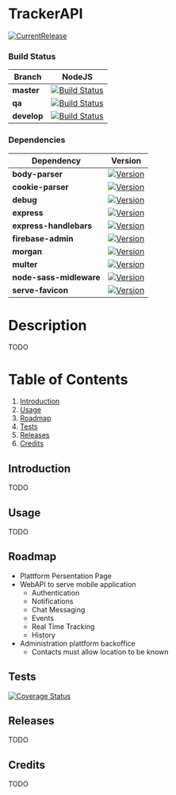 # TrackerAPI

[![CurrentRelease](https://img.shields.io/badge/Current%20Stable-v0.0.1-brightgreen.svg)](https://github.com/WoozChucky/TrackerAPI/releases)

### Build Status
|   Branch    | NodeJS |
|-------------|---------|
| **master**  |[![Build Status](https://travis-ci.com/WoozChucky/TrackerAPI.svg?token=4yQbxUU4jm186sCxPw6i&branch=master)](https://travis-ci.com/WoozChucky/TrackerAPI)
| **qa**  |[![Build Status](https://travis-ci.com/WoozChucky/TrackerAPI.svg?token=4yQbxUU4jm186sCxPw6i&branch=qa)](https://travis-ci.com/WoozChucky/TrackerAPI)
| **develop** |[![Build Status](https://travis-ci.com/WoozChucky/TrackerAPI.svg?token=4yQbxUU4jm186sCxPw6i&branch=development)](https://travis-ci.com/WoozChucky/TrackerAPI)

### Dependencies

|   Dependency             | Version    |
|--------------------------|------------|
| **body-parser**          |[![Version](https://img.shields.io/badge/version-1.18.2-brightgreen.svg)](https://www.npmjs.com/package/body-parser)|
| **cookie-parser**        |[![Version](https://img.shields.io/badge/version-1.4.3-brightgreen.svg)](https://www.npmjs.com/package/cookie-parser) |
| **debug**                |[![Version](https://img.shields.io/badge/version-2.6.9-brightgreen.svg)](https://www.npmjs.com/package/debug) |
| **express**              |[![Version](https://img.shields.io/badge/version-4.15.5-brightgreen.svg)](https://www.npmjs.com/package/express)|
| **express-handlebars**   |[![Version](https://img.shields.io/badge/version-3.0.0-brightgreen.svg)](https://www.npmjs.com/package/express-handlebars) |
| **firebase-admin**       |[![Version](https://img.shields.io/badge/version-5.4.2-brightgreen.svg)](https://www.npmjs.com/package/firebase-admin) |
| **morgan**               |[![Version](https://img.shields.io/badge/version-1.9.0-brightgreen.svg)](https://www.npmjs.com/package/morgan) |
| **multer**               |[![Version](https://img.shields.io/badge/version-1.3.0-brightgreen.svg)](https://www.npmjs.com/package/multer) |
| **node-sass-midleware**  |[![Version](https://img.shields.io/badge/version-0.11.0-brightgreen.svg)](https://www.npmjs.com/package/node-sass-middleware)|
| **serve-favicon**        |[![Version](https://img.shields.io/badge/version-2.4.5-brightgreen.svg)](https://www.npmjs.com/package/serve-favicon) |

# Description
TODO

# Table of Contents
1. [Introduction](#introduction)
2. [Usage](#usage)
3. [Roadmap](#roadmap)
4. [Tests](#tests)
5. [Releases](#releases)
6. [Credits](#credits)

## Introduction
TODO
## Usage
TODO
## Roadmap

* Plattform Persentation Page
* WebAPI to serve mobile application
    * Authentication
    * Notifications
    * Chat Messaging
    * Events
    * Real Time Tracking
    * History
* Administration plattform backoffice 
    * Contacts must allow location to be known 

## Tests
[![Coverage Status](https://coveralls.io/repos/github/WoozChucky/TrackerAPI/badge.svg?branch=development)](https://coveralls.io/github/WoozChucky/TrackerAPI?branch=development)
## Releases
TODO
## Credits
TODO